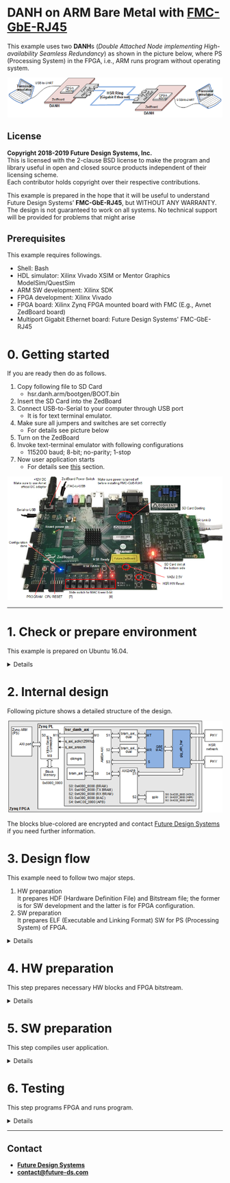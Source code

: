 # DANH on ARM Bare Metal with <a href="http://www.future-ds.com/en/products.html#FMC_GBE_RJ45" target="_blank">FMC-GbE-RJ45</a>
This example uses two **DANH**s (*Double Attached Node implementing High-availability Seamless Redundancy*) as shown in the picture below,
where PS (Processing System) in the FPGA, i.e., ARM runs program without operating system.

![DANH Example structure](./doc/images/hsr_danh_bare_metal.png "DANH Example structure")

## License
**Copyright 2018-2019 Future Design Systems, Inc.**<br>
This is licensed with the 2-clause BSD license to make the program and library useful in open and closed source products independent of their licensing scheme.<br>
Each contributor holds copyright over their respective contributions.

This example is prepared in the hope that it will be useful to understand Future Design Systems’ **FMC-GbE-RJ45**, but WITHOUT ANY WARRANTY. The design is not guaranteed to work on all systems. No technical support will be provided for problems that might arise

## Prerequisites
This example requires followings.
* Shell: Bash
* HDL simulator: Xilinx Vivado XSIM or Mentor Graphics ModelSim/QuestSim
* ARM SW development: Xilinx SDK
* FPGA development: Xilinx Vivado
* FPGA board: Xilinx Zynq FPGA mounted board with FMC (E.g., Avnet ZedBoard board)
* Multiport Gigabit Ethernet board: Future Design Systems' FMC-GbE-RJ45

# 0. Getting started
If you are ready then do as follows.

   1. Copy following file to SD Card
      * hsr.danh.arm/bootgen/BOOT.bin
   2. Insert the SD Card into the ZedBoard
   3. Connect USB-to-Serial to your computer through USB port
      * It is for text terminal emulator.
   4. Make sure all jumpers and switches are set correctly
      * For details see picture below
   5. Turn on the ZedBoard
   6. Invoke text-terminal emulator with following configurations
      * 115200 baud; 8-bit; no-parity; 1-stop
   8. Now user application starts
      * For details see <a href=#testing>this</a> section.

![DANH on ZedBoard ](./doc/images/hsr_danh-arm-zed.png "DANH on ZedBoard with ARM")

---
# 1. Check or prepare environment
This example is prepared on Ubuntu 16.04.<br>
<details>

### 1.1 FMC-GbE-RJ45
This example requires FMC-GbE-RJ45 board.

### 1.2 Xilinx
This example requires Xilinx development packages, which are Xilinx Vivado and SDK.

If Xilinx Vivado and SDK pkg are installed on */opt/Xilinx/Vivado/2018.3* and
*/opt/Xilinx/SDK/2018.3*, respectively,
then source following scripts.

    $ source /opt/Xilinx/Vivado/2018.3/settings64.sh
    $ source /opt/Xilinx/SDK/2018.3/settings64.sh

It can be checked as follows.

    $ which vivado
      /opt/Xilinx/Vivado/2018.3/bin/vivado
    $ which xsdk
      /opt/Xilinx/SDK/2018.3/bin/xsdk

### 1.3 HDL simulator
This example uses one of following HDL simulators to run simulation.
* Xilinx Vivado Simulator (xsim)
* Mentor Graphics ModelSim or QuestaSim
</details>

# 2. Internal design
Following picture shows a detailed structure of the design.

![Internal structure](./doc/images/hsr_danh-block.png "Internal structure")

The blocks blue-colored are encrypted and
contact [Future Design Systems](mailto:contact@future-ds.com) if you need further information.

# 3. Design flow
This example need to follow two major steps.

   1. HW preparation<br>
      It prepares HDF (Hardware Definition File) and Bitstream file;
      the former is for SW development and the latter is for FPGA configuration.
   2. SW preparation<br>
      It prepares ELF (Executable and Linking Format) SW for PS (Processing System) of FPGA.

<details>

### 3.1 HW preparation
This step prepares user HW blocks and integrates all for PL.
![Block structure](./doc/images/hsr_danh-block-vivado.png "Block structure")

### 3.2 SW preparation
This step prepares user SW program for ARM.

### 3.3 All together

![Design flow](./doc/images/hsr_danh-design-flow.png "Design flow")
</details>

# 4. HW preparation
This step prepares necessary HW blocks and FPGA bitstream.

<details>

This step requires Xilinx development packages, which is Xilinx Vivado.

If Xilinx Vivado pkg is installed on */opt/Xilinx/Vivado/2018.3*,
then source following scripts.

    $ source /opt/Xilinx/Vivado/2018.3/settings64.sh

It can be checked as follows.

    $ which vivado
      /opt/Xilinx/Vivado/2018.3/bin/vivado


### 4.1 Prepare IP
This example uses following module.

  * bram_axi
  * bram_axi_dual
  * gig_eth_mac
  * gig_eth_hsr
  * amba_axi
  * axi_to_apb

Those HW blocks are given in the directory specified by *$FIP_HOME* environment variable.

<details>

This step requires Xilinx package and you should reflect the correct version if the version is not *2018.3*.

This step uses Avnet ZedBoard and you should reflect the correct one if the board is not the same.
The ZedBoard has Zynq7000 series FPGA and 'z7' indicates FPGA type Zynq7000.

#### 4.1.1 bram_axi
It is a memory with single-port AMBA AXI utilizing Xilinx BRAM.
This example uses 16Kbyte size of memory.

  1. go to '$FIP_HOME/mem_axi/bram_simple_dual_port' directory<br />
     ```
     $ cd $FIP_HOME/mem_axi/bram_simple_dual_port
     ```
  2. further down to sub-directory implying FPGA type<br />
     ```
     $ cd z7
     ```
  3. further down to sub-directory for version of Xilinx package<br />
     ```
     $ cd vivado.2018.3
     ```
  4. run 'make'<br />
     ```
     $ make
     ```
The 'make' takes time and prepares all necessary Xilinx dual-port BRAM.
You can change memory size as follows.

#### 4.1.2 bram_axi_dual
It is a memory with dual-port AMBA AXI utilizing Xilinx BRAM.
This example uses 16Kbyte size of memory.

  1. go to '$FIP_HOME/mem_axi_dual/bram_true_dual_port' directory<br />
     ```
     $ cd $FIP_HOME/mem_axi/bram_true_dual_port
     ```
  2. further down to sub-directory implying FPGA type<br />
     ```
     $ cd z7
     ```
  3. further down to sub-directory for version of Xilinx package<br />
     ```
     $ cd vivado.2018.3
     ```
  4. run 'make'<br />
     ```
     $ make
     ```
The 'make' takes time and prepares all necessary Xilinx dual-port BRAM.
You can change memory size as follows.

#### 4.1.3 gig_eth_mac
It is Gigabit Ethernet MAC (Media Access Controller).

  1. go to following directory and run make<br />
     ```
     $ cd $FIP_HOME/gig_eth_mac/fifo_async/z7/vivado.2018.3
     $ make
     ```

To see how it works using HDL simulator.

  1. go to following directory and run make<br>
     ```
     $ cd $FIP_HOME/gig_eth_mac/sim/xsim
     $ make
     ```
  2. open 'wave.vcd' using VCD viewer, e.g., GTKwave.
     ```
     $ gtkwave wave.vcd
     ```

#### 4.1.4 gig_eth_hsr
It is Gigabit Ethernet HSR (High-availability Seamless Redundancy Controller).

  1. go to following directory and run make<br />
     ```
     $ cd $FIP_HOME/gig_eth_hsr/fifo_async/z7/vivado.2018.3
     $ make
     ```
  2. go to following directory and run make<br />
     ```
     $ cd $FIP_HOME/gig_eth_hsr/fifo_sync/z7/vivado.2018.3
     $ make
     ```

To see how it works using HDL simulator.

  1. go to following directory and run make<br>
     ```
     $ cd $FIP_HOME/gig_eth_hsr/sim/xsim
     $ make
     ```
  2. open 'wave.vcd' using VCD viewer, e.g., GTKwave.
     ```
     $ gtkwave wave.vcd
     ```

#### 4.1.5 amba_axi and axi_to_apb
These blocks can be prepared by <a href="https://github.com/adki/gen_amba" target="_blank">GEN AMBA</a>.

</details>

### 4.2 HW simulation
This step runs simulation in order to verify functionality,
where a few number of HSR nodes are connected to build HSR ring
and each HSR node consists of tester and the design for PL.

![Simulation](./doc/images/hsr_danh-simulation.png "Simulation")

<details>

#### 4.2.1 Xilinx Vivado Simulator

  1. go to 'hw/sim/xsim'
  2. 'BOARD_ZED' macro should be defined in 'sim_define.v' file.
  3. run 'make'<br />
     ```
     $ make
     ```
     For more details, have a look at 'Makefile'.
  4. check simulation result by viewing 'wave.vcd'<br>
     This step requires VCD viewer, for example GTKwave.
     ```
     $ gtkwave wave.vcd
     ```

Following simulation wave demonstrates a scenario that NODE 0 sends a packet to NODE 1.

  1. NODE 0 duplicates the packet and sends NODE 1 and NODE 2
  2. NODE 1 receives a packet from NODE 0
     1. forwards it to the processor since it matches its MAC
     2. does not forward to NODE 2
  3. NODE 2 receives a packet form NODE 0
     1. forwards it to the NODE 1 since it does not matches its MAC
     2. does not forward it to the processor
  4. NODE 1 receives a packet from NODE 2
     1. removes it since it has been received already (It is called Quick Remove.)

![Simulation Wave](./doc/images/hsr_danh-simulation-wave.png "Simulation Wave")

You can add or modify testing scenario by updating 'tester.v' in 'hw/beh/verilog' directory.

#### 4.2.2 Mentor Graphics ModelSim or QuestaSim

  1. go to 'hw/sim/modelsim.vivado
  2. 'BOARD_ZED' macro should be defined in 'sim_define.v' file.
  3. run 'make'<br />
     ```
     $ make
     ```
     For more details, have a look at 'Makefile'.
  4. check simulation result by viewing 'wave.vcd'<br>
     This step requires VCD viewer, for example GTKwave.
     ```
     $ gtkwave wave.vcd
     ```
</details>

### 4.3 FPGA Implementation

<details>

  1. Prepare EDIF for the design
      ```
      $ cd hw/syn/vivavo.zedboard.lpc
      $ make
      ```
  2. Prepare 'hsr_danh_axi.xpr' and 'component.xml'
      ```
      $ cd hw/gen_ip
      $ make
      ```
  3. Go to run
      ```
      $ cd hw/impl/zedboard.lpc
      $ make
      ```
  4. check followings in 'hw/impl/zedboard.lpc' directory
     * "zed_bd_wrapper.bit"
     * "zed_bd_wrapper_sysdef.hdf" (It can be check by "$ unzip -l zed_bd_wrapper.hdf".) (It also contains 'zed_bd_wrapper.bit'.)
</details>
</details>

# 5. SW preparation
This step compiles user application.

<details>

This step requires Xilinx software development packages, which is Xilinx SDK.

If Xilinx SDK is installed on */opt/Xilinx/SDK/2018.3*,
then source following script.

    $ source /opt/Xilinx/SDK/2018.3/settings64.sh

It can be checked as follows.

    $ which xsdk
      /opt/Xilinx/SDK/2018.3/bin/xsdk

This example uses a program that can send and receive packets.

### 5.1 Compilation

   ```
   $ cd sw.arm/eth_send_receive
   $ make
   ```

### 5.2 Program: eth_send_receive
This program provides a simple user interface through command line with following commands.

   * system initialization
      * mac_init
      * hsr_init
   * system checking
      * mac_csr
      * hsr_csr
   * MAC address
      * mac_addr
   * packet handling
      * pkt_snd
      * pkt_rcv

</details>

# 6. <a id="testing">Testing</a>
This step programs FPGA and runs program.

<details>

This step requires a text terminal emulator (e.g., Hyperterminal, Teraterm, minicom, GTKterm)
to interacts with the program and it uses USB-to-Serial port.
The USB-to-Serial port uses 115200-baud, 8-bit, no-parity, 1-stop bit.
When HW bitstream and SW image are downloaded as described in this following section,
a monitor program runs.

First of all, connect USB-to-Serial and USB-to-JTAG, and then
download HW bitstream and SW binary to the board through USB-to-JTAG
as described in section 5.2 Download through JTAG port.

### 6.1 FPGA configuration
You can use one of two ways to configure FPGA.

#### 6.1.1 SD Card preparation (optional)
HW bitstream and SW binary can be downloaded to the board through JTAG port, and
this method needs to do again each time turning on the board.
HW bitstream and SW binary can be stored in SD Card, and
this method makes the board start automatically when turned on.

  1. Prepare FSBL (First Stage Boot Loader)<br>
     ```
     $ cd sw.arm/fsbl
     $ make
     ```
  2. Prepare SD Card image<br>
     ```
     $ cd bootgen
     $ make
     ```
  3. Copy 'BOOT.bin' to the SD Card (It should be FAT32 file system.)
     * Insert this SD Card into the ZedBoard
     * Make sure setting of jumper: JP-7/8/9/10/11 = G/G/V/V/G

#### 6.1.2 Download through JTAG port
HW bitstream and SW binary can be downloaded to the board through JTAG port or SD card.

   ```
   $ cd sw.arm/eth_send_receive
   $ make download
   ```

### 6.2 Single packet
Following sequence demonstrates how 'Terminal A' sends a packet to 'Terminal B',
in which 'Terminal A' and 'Terminal B' have MAC address 0x021234567801 and 0x021234567802, respectively.

|Terminal A (HSR Node 0)|Terminal B (HSR Node 1)| *Remarks* |
| --- | --- | --- |
| monitor> *mac_init*    | monitor> *mac_init*    | initialize |
| monitor> *mac_addr -r*<br>MAC 0x021234567801<br>HSR 0x021234567801 | monitor> *mac_addr -r*<br> MAC 0x021234567802<br> HSR 0x021234567802| check MAC and HSR addresses.<br>These two should be the same.<br>Actual values depends on board ID.|
| monitor> *pkt_snd -b 0x021234567802*| &nbsp; | Send a packet to the other |
| &nbsp;               | monitor> *pkt_rcv -v 3*<br>ETH mac dst: | Receive a packet |

### 6.3 Multiple packets

| Terminal A | Terminal B | Remarks |
| --- | --- | --- |
| monitor> *mac_init*   | monitor> *mac_init*   | initialize |
| monitor> *mac_addr -r*<br>MAC 0x021234567801<br>HSR 0x021234567801 | monitor> *mac_addr -r*<br> MAC 0x021234567802<br> HSR 0x021234567802| check MAC and HSR addresses.<br>These two should be the same.<br>Actual values depends on board ID.|
| &nbsp;               | monitor> *pkt_rcv -v 3 -r*| Receive packets |
| monitor> *pkt_snd -b 0x021234567802 -r*| &nbsp; | Send packets |
| &nbsp; | &nbsp; | Terminal B prints<br>packet information continuously.|

</details>

---
## Contact
* <a href="http://www.future-ds.com" target="_blank">**Future Design Systems**</a>
* **[contact@future-ds.com](mailto:contact@future-ds.com)**

